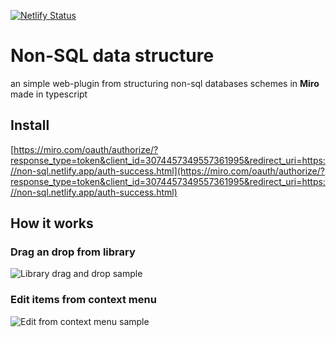 [![Netlify Status](https://api.netlify.com/api/v1/badges/9970fc82-2658-423c-957a-8bf8443a57e8/deploy-status)](https://app.netlify.com/sites/non-sql/deploys)

# Non-SQL data structure

an simple web-plugin from structuring non-sql databases schemes in **Miro** made in typescript

## Install

[https://miro.com/oauth/authorize/?response_type=token&client_id=3074457349557361995&redirect_uri=https://non-sql.netlify.app/auth-success.html](https://miro.com/oauth/authorize/?response_type=token&client_id=3074457349557361995&redirect_uri=https://non-sql.netlify.app/auth-success.html)

## How it works

### Drag an drop from library

![Library drag and drop sample](https://media.giphy.com/media/UWcHPtlhdaBnCNBNrN/source.gif)

### Edit items from context menu

![Edit from context menu sample](https://media.giphy.com/media/XewSzCXnKOpXe6H4mx/source.gif)

